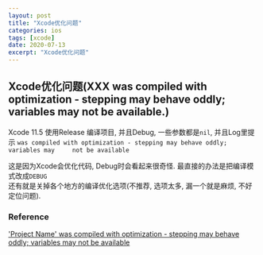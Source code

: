 ```yaml
---
layout: post
title: "Xcode优化问题"
categories: ios
tags: [xcode]
date: 2020-07-13
excerpt: "Xcode优化问题"
---
```


## Xcode优化问题(XXX was compiled with optimization - stepping may behave oddly; variables may not be available.)

Xcode 11.5 使用Release 编译项目, 并且Debug, 一些参数都是`nil`, 并且Log里提示
`was compiled with optimization - stepping may behave oddly; variables may    
not be available`  

这是因为Xcode会优化代码, Debug时会看起来很奇怪. 最直接的办法是把编译模式改成`DEBUG`  
还有就是关掉各个地方的编译优化选项(不推荐, 选项太多, 漏一个就是麻烦, 不好定位问题).



### Reference
['Project Name' was compiled with optimization - stepping may behave oddly; variables may not be available](https://stackoverflow.com/questions/32772573/project-name-was-compiled-with-optimization-stepping-may-behave-oddly-varia)

